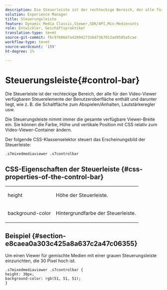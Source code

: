 ```yaml
---
description: Die Steuerleiste ist der rechteckige Bereich, der alle für den Video-Viewer verfügbaren Steuerelemente der Benutzeroberfläche enthält und darunter liegt, wie z. B. die Schaltfläche zum Abspielen/Anhalten, Lautstärkeregler usw.
solution: Experience Manager
title: Steuerungsleiste
feature: Dynamic Media Classic,Viewer,SDK/API,Mix-Mediensets
role: Entwickler, Geschäftspraktiker
translation-type: tm+mt
source-git-commit: f6c97606d7a4209427316d7367013ad9585a5cae
workflow-type: tm+mt
source-wordcount: '159'
ht-degree: 1%

---
```



# Steuerungsleiste{#control-bar}

Die Steuerleiste ist der rechteckige Bereich, der alle für den Video-Viewer verfügbaren Steuerelemente der Benutzeroberfläche enthält und darunter liegt, wie z. B. die Schaltfläche zum Abspielen/Anhalten, Lautstärkeregler usw.

<!--<a id="section_061E550C1C1D4DB2BD663A898895B38C"></a>-->

Die Steuerungsleiste nimmt immer die gesamte verfügbare Viewer-Breite ein. Sie können die Farbe, Höhe und vertikale Position mit CSS relativ zum Video-Viewer-Container ändern.

Der folgende CSS-Klassenselektor steuert das Erscheinungsbild der Steuerleiste:

```
.s7mixedmediaviewer .s7controlbar
```

## CSS-Eigenschaften der Steuerleiste {#css-properties-of-the-control-bar}

<table id="table_C48C56E696304C9BAFEE71BA9EA9A174"> 
 <tbody> 
  <tr> 
   <td colname="col1"> <p> <span class="codeph"> height </span> </p> </td> 
   <td colname="col2"> <p>Höhe der Steuerleiste. </p> </td> 
  </tr> 
  <tr> 
   <td colname="col1"> <p> <span class="codeph"> background-color  </span> </p> </td> 
   <td colname="col2"> <p>Hintergrundfarbe der Steuerleiste. </p> </td> 
  </tr> 
 </tbody> 
</table>

## Beispiel {#section-e8caea0a303c425a8a637c2a47c06355}

Um einen Viewer für gemischte Medien mit einer grauen Steuerungsleiste einzurichten, die 30 Pixel hoch ist.

```
.s7mixedmediaviewer .s7controlbar {  
height: 30px; 
background-color: rgb(51, 51, 51); 
}
```

